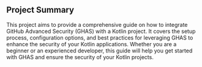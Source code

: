 ## Project Summary

This project aims to provide a comprehensive guide on how to integrate GitHub Advanced Security (GHAS) with a Kotlin project. It covers the setup process, configuration options, and best practices for leveraging GHAS to enhance the security of your Kotlin applications. Whether you are a beginner or an experienced developer, this guide will help you get started with GHAS and ensure the security of your Kotlin projects.